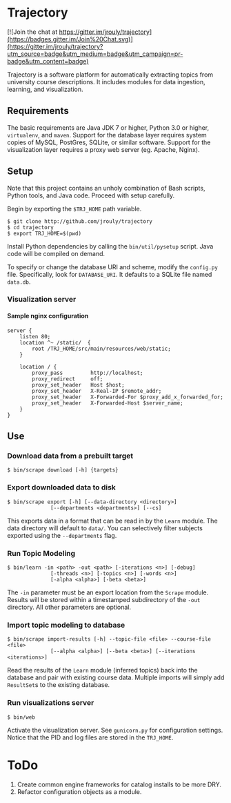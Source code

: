 # Trajectory

[![Join the chat at https://gitter.im/jrouly/trajectory](https://badges.gitter.im/Join%20Chat.svg)](https://gitter.im/jrouly/trajectory?utm_source=badge&utm_medium=badge&utm_campaign=pr-badge&utm_content=badge)

Trajectory is a software platform for automatically extracting topics from university course descriptions. It includes modules for data ingestion, learning, and visualization.

## Requirements

The basic requirements are Java JDK 7 or higher, Python 3.0 or higher, `virtualenv`, and `maven`. Support for the database layer requires system copies of MySQL, PostGres, SQLite, or similar software. Support for the visualization layer requires a proxy web server (eg. Apache, Nginx).


## Setup

Note that this project contains an unholy combination of Bash scripts, Python tools, and Java code. Proceed with setup carefully.

Begin by exporting the `$TRJ_HOME` path variable.

    $ git clone http://github.com/jrouly/trajectory
    $ cd trajectory
    $ export TRJ_HOME=$(pwd)

Install Python dependencies by calling the `bin/util/pysetup` script. Java code will be compiled on demand.

To specify or change the database URI and scheme, modify the `config.py` file. Specifically, look for `DATABASE_URI`. It defaults to a SQLite file named `data.db`.

### Visualization server

#### Sample nginx configuration

    server {
        listen 80;
        location ^~ /static/  {
            root /TRJ_HOME/src/main/resources/web/static;
        }

        location / {
            proxy_pass         http://localhost;
            proxy_redirect     off;
            proxy_set_header   Host $host;
            proxy_set_header   X-Real-IP $remote_addr;
            proxy_set_header   X-Forwarded-For $proxy_add_x_forwarded_for;
            proxy_set_header   X-Forwarded-Host $server_name;
        }
    }

## Use

### Download data from a prebuilt target

    $ bin/scrape download [-h] {targets}

### Export downloaded data to disk

    $ bin/scrape export [-h] [--data-directory <directory>]
                  [--departments <departments>] [--cs]

This exports data in a format that can be read in by the `Learn` module. The data directory will default to `data/`. You can selectively filter subjects exported using the `--departments` flag.

### Run Topic Modeling

    $ bin/learn -in <path> -out <path> [-iterations <n>] [-debug]
                  [-threads <n>] [-topics <n>] [-words <n>]
                  [-alpha <alpha>] [-beta <beta>]

The `-in` parameter must be an export location from the `Scrape` module. Results will be stored within a timestamped subdirectory of the `-out` directory. All other parameters are optional.

### Import topic modeling to database

    $ bin/scrape import-results [-h] --topic-file <file> --course-file <file>
                  [--alpha <alpha>] [--beta <beta>] [--iterations <iterations>]

Read the results of the `Learn` module (inferred topics) back into the database and pair with existing course data. Multiple imports will simply add `ResultSet`s to the existing database.

### Run visualizations server

    $ bin/web

Activate the visualization server. See `gunicorn.py` for configuration settings. Notice that the PID and log files are stored in the `TRJ_HOME`.

# ToDo

1. Create common engine frameworks for catalog installs to be more DRY.
2. Refactor configuration objects as a module.
